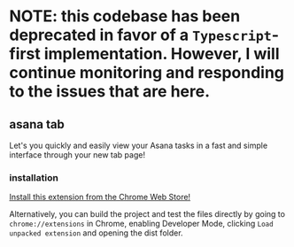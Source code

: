 # NOTE: this codebase has been deprecated in favor of a `Typescript`-first implementation. However, I will continue monitoring and responding to the issues that are here.


## asana tab
Let's you quickly and easily view your Asana tasks in a fast and simple interface through your new tab page!



### installation
[Install this extension from the Chrome Web Store!](https://chrome.google.com/webstore/detail/asana-tab/ldfaccjdcphlaodakclpiomadaakoobd)

Alternatively, you can build the project and test the files directly by going to `chrome://extensions` in Chrome, enabling Developer Mode, clicking `Load unpacked extension` and opening the dist folder.
